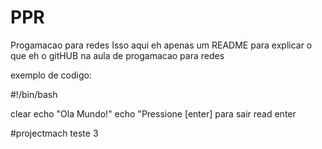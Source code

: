 # PPR
Progamacao para redes
Isso aqui eh apenas um README para explicar o que eh o gitHUB na aula de progamacao para redes

exemplo de codigo:

#!/bin/bash 

clear
echo "Ola Mundo!" 
echo "Pressione [enter] para sair
read enter

#projectmach teste 3
